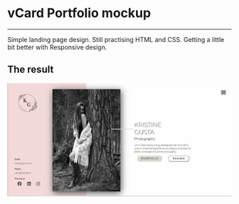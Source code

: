 # vCard Portfolio mockup

***

Simple landing page design. Still practising HTML and CSS. Getting a little bit better with Responsive design.

## The result

![My design](vCard.jpg "My design")